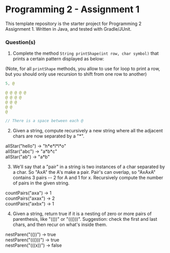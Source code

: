 # Programming 2 - Assignment 1

This template repository is the starter project for Programming 2 Assignment 1. Written in Java, and tested with Gradle/JUnit.

### Question(s)

1. Complete the method `String printShape(int row, char symbol)` that prints a certain pattern displayed as below:

(Note, for all `printShape` methods, you allow to use for loop to print a row, but you should only use recursion to shift from one row to another)

```java
5, @

@ @ @ @ @
@ @ @ @
@ @ @
@ @
@

// There is a space between each @
```

2. Given a string, compute recursively a new string where all the adjacent chars are now separated by a "\*".

allStar("hello") → "h\*e\*l\*l\*o"  
allStar("abc") → "a\*b\*c"  
allStar("ab") → "a\*b"

3. We'll say that a "pair" in a string is two instances of a char separated by a char. So "AxA" the A's make a pair. Pair's can overlap, so "AxAxA" contains 3 pairs -- 2 for A and 1 for x. Recursively compute the number of pairs in the given string.

countPairs("axa") → 1  
countPairs("axax") → 2  
countPairs("axbx") → 1

4. Given a string, return true if it is a nesting of zero or more pairs of parenthesis, like "(())" or "((()))". Suggestion: check the first and last chars, and then recur on what's inside them.

nestParen("(())") → true  
nestParen("((()))") → true  
nestParen("(((x))") → false
